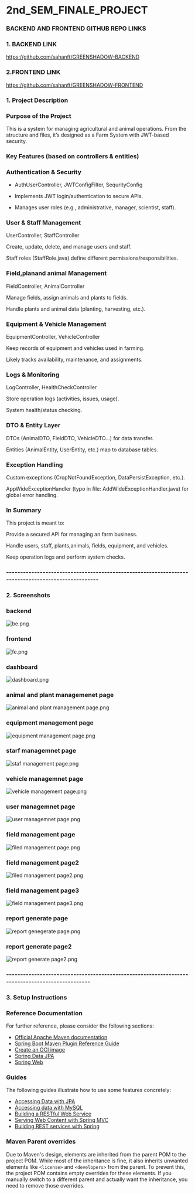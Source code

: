 # 2nd_SEM_FINALE_PROJECT



### BACKEND AND FRONTEND GITHUB REPO LINKS

### 1. BACKEND LINK
https://github.com/sahanft/GREENSHADOW-BACKEND

### 2.FRONTEND LINK
https://github.com/sahanft/GREENSHADOW-FRONTEND



### 1. Project Description
### Purpose of the Project

This is a  system for managing agricultural and animal operations.
From the structure and files, it’s designed as a Farm System with JWT-based security.

### Key Features (based on controllers & entities)

### Authentication & Security

* AuthUserController, JWTConfigFilter, SequrityConfig

* Implements JWT login/authentication to secure APIs.

* Manages user roles (e.g., administrative, manager, scientist, staff).

### User & Staff Management

UserController, StaffController

Create, update, delete, and manage users and staff.

Staff roles (StaffRole.java) define different permissions/responsibilities.

### Field,planand animal Management

FieldController, AnimalController

Manage fields, assign animals and plants to fields.

Handle plants and animal data (planting, harvesting, etc.).

### Equipment & Vehicle Management

EquipmentController, VehicleController

Keep records of equipment and vehicles used in farming.

Likely tracks availability, maintenance, and assignments.

### Logs & Monitoring

LogController, HealthCheckController

Store operation logs (activities, issues, usage).

System health/status checking.

### DTO & Entity Layer

DTOs (AnimalDTO, FieldDTO, VehicleDTO…) for data transfer.

Entities (AnimalEntity, UserEntity, etc.) map to database tables.

### Exception Handling

Custom exceptions (CropNotFoundException, DataPersistException, etc.).

AppWideExceptionHandler (typo in file: AddWideExceptionHandler.java) for global error handling.

### In Summary

This project is meant to:

Provide a secured API for managing an farm business.

Handle users, staff, plants,animals, fields, equipment, and vehicles.

Keep operation logs and perform system checks.

### --------------------------------------------------------------------------------------------------

### 2. Screenshots

### backend
![be.png](screenshots%2Fbe.png)

### frontend
![fe.png](screenshots%2Ffe.png)

### dashboard
![dashboard.png](screenshots%2Fdashboard.png)

### animal and plant managemenet page
![animal and plant management page.png](screenshots%2Fanimal%20and%20plant%20management%20page.png)

### equipment management page
![equipment management page.png](screenshots%2Fequipment%20management%20page.png)

### starf managemnet page
![staf management page.png](screenshots%2Fstaf%20management%20page.png)

### vehicle managemnet page
![vehicle management page.png](screenshots%2Fvehicle%20management%20page.png)

### user managemnet page
![user managemnet page.png](screenshots%2Fuser%20managemnet%20page.png)

### field management page
![filed management page.png](screenshots%2Ffiled%20management%20page.png)

### field management page2
![filed management page2.png](screenshots%2Ffiled%20management%20page2.png)

### field management page3
![field management page3.png](screenshots%2Ffield%20management%20page3.png)

### report generate page
![report genegerate page.png](screenshots%2Freport%20genegerate%20page.png)

### report generate page2
![report generate page2.png](screenshots%2Freport%20generate%20page2.png)


### -----------------------------------------------------------------------------------------------

### 3. Setup Instructions

### Reference Documentation

For further reference, please consider the following sections:

* [Official Apache Maven documentation](https://maven.apache.org/guides/index.html)
* [Spring Boot Maven Plugin Reference Guide](https://docs.spring.io/spring-boot/3.3.5/maven-plugin)
* [Create an OCI image](https://docs.spring.io/spring-boot/3.3.5/maven-plugin/build-image.html)
* [Spring Data JPA](https://docs.spring.io/spring-boot/3.3.5/reference/data/sql.html#data.sql.jpa-and-spring-data)
* [Spring Web](https://docs.spring.io/spring-boot/3.3.5/reference/web/servlet.html)

### Guides

The following guides illustrate how to use some features concretely:

* [Accessing Data with JPA](https://spring.io/guides/gs/accessing-data-jpa/)
* [Accessing data with MySQL](https://spring.io/guides/gs/accessing-data-mysql/)
* [Building a RESTful Web Service](https://spring.io/guides/gs/rest-service/)
* [Serving Web Content with Spring MVC](https://spring.io/guides/gs/serving-web-content/)
* [Building REST services with Spring](https://spring.io/guides/tutorials/rest/)

### Maven Parent overrides

Due to Maven's design, elements are inherited from the parent POM to the project POM.
While most of the inheritance is fine, it also inherits unwanted elements like `<license>` and `<developers>` from the
parent.
To prevent this, the project POM contains empty overrides for these elements.
If you manually switch to a different parent and actually want the inheritance, you need to remove those overrides.




